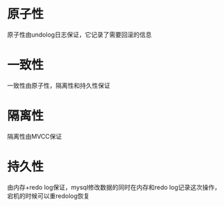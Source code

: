 # 原子性
原子性由undolog日志保证，它记录了需要回滚的信息
# 一致性
一致性由原子性，隔离性和持久性保证
# 隔离性
隔离性由MVCC保证
# 持久性
由内存+redo log保证，mysql修改数据的同时在内存和redo log记录这次操作，宕机的时候可以重redolog恢复
